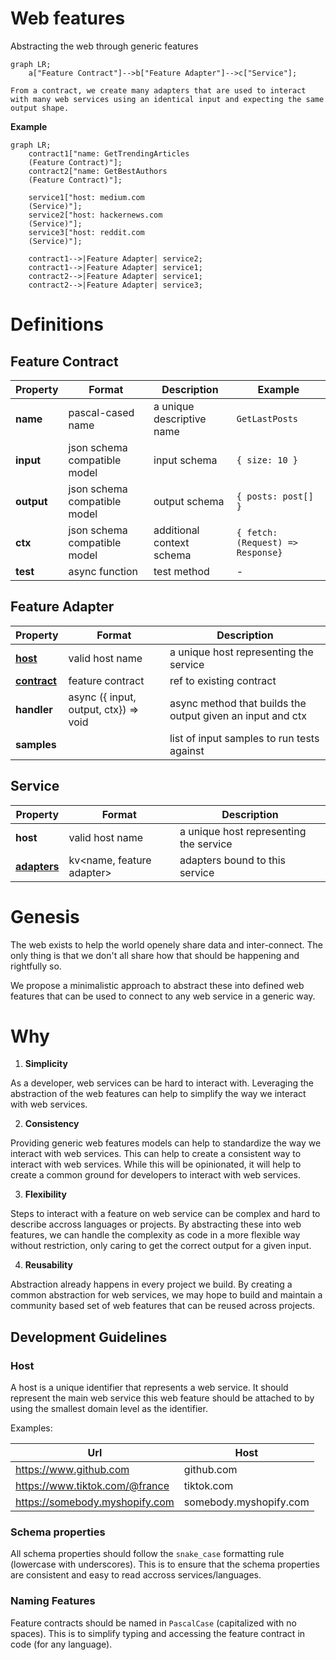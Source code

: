# Web features

Abstracting the web through generic features

```mermaid
graph LR;
    a["Feature Contract"]-->b["Feature Adapter"]-->c["Service"];
```

    From a contract, we create many adapters that are used to interact with many web services using an identical input and expecting the same output shape.

**Example**

```mermaid
graph LR;
    contract1["name: GetTrendingArticles
    (Feature Contract)"];
    contract2["name: GetBestAuthors
    (Feature Contract)"];

    service1["host: medium.com
    (Service)"];
    service2["host: hackernews.com
    (Service)"];
    service3["host: reddit.com
    (Service)"];

    contract1-->|Feature Adapter| service2;
    contract1-->|Feature Adapter| service1;
    contract2-->|Feature Adapter| service1;
    contract2-->|Feature Adapter| service3;
```

# Definitions

## Feature Contract

| Property   | Format                       | Description               | Example                          |
| ---------- | ---------------------------- | ------------------------- | -------------------------------- |
| **name**   | pascal-cased name            | a unique descriptive name | `GetLastPosts`                   |
| **input**  | json schema compatible model | input schema              | `{ size: 10 }`                   |
| **output** | json schema compatible model | output schema             | `{ posts: post[] }`              |
| **ctx**    | json schema compatible model | additional context schema | `{ fetch:(Request) => Response}` |
| **test**   | async function               | test method               | -                                |

## Feature Adapter

| Property                  | Format                                | Description                                                |
| ------------------------- | ------------------------------------- | ---------------------------------------------------------- |
| [**host**](#host)         | valid host name                       | a unique host representing the service                     |
| [**contract**](#contract) | feature contract                      | ref to existing contract                                   |
| **handler**               | async ({ input, output, ctx}) => void | async method that builds the output given an input and ctx |
| **samples**               |                                       | list of input samples to run tests against                 |

## Service

| Property                         | Format                    | Description                            |
| -------------------------------- | ------------------------- | -------------------------------------- |
| **host**                         | valid host name           | a unique host representing the service |
| [**adapters**](#feature-adapter) | kv<name, feature adapter> | adapters bound to this service         |

# Genesis

The web exists to help the world openely share data and inter-connect. The only thing is that we don't all share how that should be happening and rightfully so.

We propose a minimalistic approach to abstract these into defined web features that can be used to connect to any web service in a generic way.

# Why

1. **Simplicity**

As a developer, web services can be hard to interact with. Leveraging the abstraction of the web features can help to simplify the way we interact with web services.

2. **Consistency**

Providing generic web features models can help to standardize the way we interact with web services. This can help to create a consistent way to interact with web services. While this will be opinionated, it will help to create a common ground for developers to interact with web services.

3. **Flexibility**

Steps to interact with a feature on web service can be complex and hard to describe accross languages or projects. By abstracting these into web features, we can handle the complexity as code in a more flexible way without restriction, only caring to get the correct output for a given input.

4. **Reusability**

Abstraction already happens in every project we build. By creating a common abstraction for web services, we may hope to build and maintain a community based set of web features that can be reused across projects.

## Development Guidelines

### Host

A host is a unique identifier that represents a web service. It should represent the main web service this web feature should be attached to by using the smallest domain level as the identifier.

Examples:

| Url                            | Host                   |
| ------------------------------ | ---------------------- |
| https://www.github.com         | github.com             |
| https://www.tiktok.com/@france | tiktok.com             |
| https://somebody.myshopify.com | somebody.myshopify.com |

### Schema properties

All schema properties should follow the `snake_case` formatting rule (lowercase with underscores).
This is to ensure that the schema properties are consistent and easy to read accross services/languages.

### Naming Features

Feature contracts should be named in `PascalCase` (capitalized with no spaces).
This is to simplify typing and accessing the feature contract in code (for any language).
